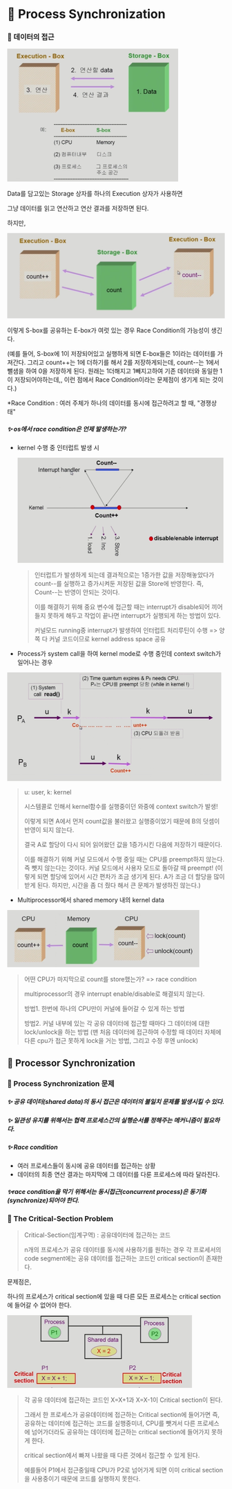 # 🤔 Process Synchronization



### 📕 데이터의 접근

![](./image/37.png)

Data를 담고있는 Storage 상자를 하나의 Execution 상자가 사용하면

그냥 데이터를 읽고 연산하고 연산 결과를 저장하면 된다.

하지만, 

![](./image/38.png)

이렇게 S-box를 공유하는 E-box가 여럿 있는 경우 Race Condition의 가능성이 생긴다.

(예를 들어, S-box에 1이 저장되어있고 실행하게 되면 E-box들은 1이라는 데이터를 가져간다.
그리고 count++는 1에 더하기를 해서 2를 저장하게되는데,
count--는 1에서 뺄샘을 하여 0을 저장하게 된다.
원래는 1더해지고 1빼지고하여 기존 데이터와 동일한 1이 저장되어야하는데,,
이런 점에서 Race Condition이라는 문제점이 생기게 되는 것이다.)

*Race Condition : 여러 주체가 하나의 데이터를 동시에 접근하려고 할 때, "경쟁상태"

##### ✨ os에서 race condition은 언제 발생하는가?

- kernel 수행 중 인터럽트 발생 시

  ![](./image/39.png)

  > 인터럽트가 발생하게 되는데
  > 결과적으로는 1증가한 값을 저장해놓았다가 count--를 실행하고 증가시켜둔 저장된 값을 Store에 반영한다. 즉, Count--는 반영이 안되는 것이다.
  >
  > 이를 해결하기 위해 중요 변수에 접근할 때는 interrupt가 disable되어 끼어들지 못하게 해두고 작업이 끝나면 interrupt가 실행되게 하는 방법이 있다.
  >
  > 커널모드 running중 interrupt가 발생하여 인터럽트 처리루틴이 수행 
  > => 양쪽 다 커널 코드이므로 kernel address space 공유

- Process가 system call을 하여 kernel mode로 수행 중인데 context switch가 일어나는 경우

![](./image/40.png)

> u: user, k: kernel
>
> 시스템콜로 인해서 kernel함수를 실행중이던 와중에 context switch가 발생!
>
> 이렇게 되면 A에서 먼저 count값을 불러왔고 실행중이었기 때문에 B의 덧셈이 반영이 되지 않는다.
>
> 결국 A로 할당이 다시 되어 읽어왔던 값을 1증가시킨 다음에 저장하기 때문이다.
>
> 이를 해결하기 위해 커널 모드에서 수행 중일 때는 CPU를 preempt하지 않는다. 즉 뺏지 않는다는 것이다.
> 커널 모드에서 사용자 모드로 돌아갈 때 preempt!
> (이렇게 되면 할당에 있어서 시간 편차가 조금 생기게 된다. A가 조금 더 할당을 많이 받게 된다. 하지만, 시간을 좀 더 줬다 해서 큰 문제가 발생하진 않는다.)

- Multiprocessor에서 shared memory 내의 kernel data

![](./image/41.png)

> 어떤 CPU가 마지막으로 count를 store했는가? => race condition
>
> multiprocessor의 경우 interrupt enable/disable로 해결되지 않는다.
>
> 방법1. 한번에 하나의 CPU만이 커널에 들어갈 수 있게 하는 방법
>
> 방법2. 커널 내부에 있는 각 공유 데이터에 접근할 때마다 그 데이터에 대한 lock/unlock을 하는 방법
> (맨 처음 데이터에 접근하여 수정할 때 데이터 자체에 다른 cpu가 접근 못하게 lock을 거는 방법, 그리고 수정 후엔 unlock)



## 🧐 Processor Synchronization



### 📗 Process Synchronization 문제

##### ✨ 공유 데이터(shared data)의 동시 접근은 데이터의 불일치 문제를 발생시킬 수 있다.

##### ✨ 일관성 유지를 위해서는 협력 프로세스간의 실행순서를 정해주는 메커니즘이 필요하다.

##### ✨ Race condition

- 여러 프로세스들이 동시에 공유 데이터를 접근하는 상황
- 데이터의 최종 연산 결과는 마지막에 그 데이터를 다룬 프로세스에 따라 달라진다.

##### ✨race condition을 막기 위해서는 동시접근(concurrent process)은 동기화(synchronize)되어야 한다.





### 📕 The Critical-Section Problem

> Critical-Section(임계구역) : 공유데이터에 접근하는 코드
>
> n개의 프로세스가 공유 데이터를 동시에 사용하기를 원하는 경우 각 프로세서의 code segment에는 공유 데이터를 접근하는 코드인 critical section이 존재한다.

문제점은,

하나의 프로세스가 critical section에 있을 때 다른 모든 프로세스는 critical section에 들어갈 수 없어야 한다.

![](./image/42.png)

> 각 공유 데이터에 접근하는 코드인 X=X+1과 X=X-1이 Critical section이 된다.
>
> 그래서 한 프로세스가 공유데이터에 접근하는 Critical section에 들어가면 즉, 공유하는 데이터에 접근하는 코드를 실행중미녀,
> CPU를 뺏겨서 다른 프로세스에 넘어가더라도 공유하는 데이터에 접근하는 critical section에 들어가지 못하게 한다.
>
> critical section에서 빠져 나왔을 때 다른 것에서 접근할 수 있게 된다.
>
> 예를들어 P1에서 접근중일때 CPU가 P2로 넘어가게 되면 이미 critical section을 사용중이기 때문에 코드를 실행하지 못한다.